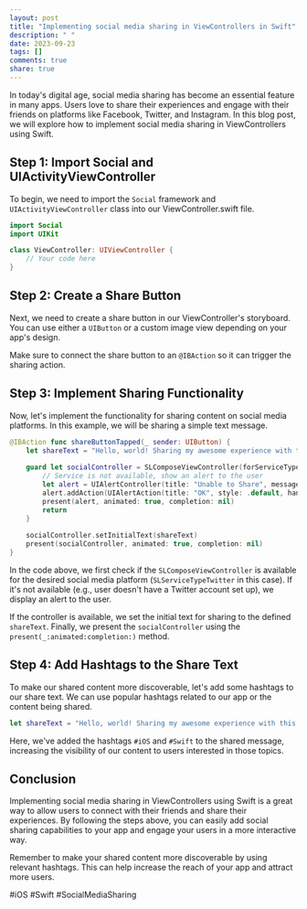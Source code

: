 ```yaml
---
layout: post
title: "Implementing social media sharing in ViewControllers in Swift"
description: " "
date: 2023-09-23
tags: []
comments: true
share: true
---
```


In today's digital age, social media sharing has become an essential feature in many apps. Users love to share their experiences and engage with their friends on platforms like Facebook, Twitter, and Instagram. In this blog post, we will explore how to implement social media sharing in ViewControllers using Swift.

## Step 1: Import Social and UIActivityViewController

To begin, we need to import the `Social` framework and `UIActivityViewController` class into our ViewController.swift file. 

```swift
import Social
import UIKit

class ViewController: UIViewController {
    // Your code here
}
```

## Step 2: Create a Share Button

Next, we need to create a share button in our ViewController's storyboard. You can use either a `UIButton` or a custom image view depending on your app's design. 

Make sure to connect the share button to an `@IBAction` so it can trigger the sharing action.

## Step 3: Implement Sharing Functionality

Now, let's implement the functionality for sharing content on social media platforms. In this example, we will be sharing a simple text message.

```swift
@IBAction func shareButtonTapped(_ sender: UIButton) {
    let shareText = "Hello, world! Sharing my awesome experience with this app 😄"
    
    guard let socialController = SLComposeViewController(forServiceType: SLServiceTypeTwitter) else {
        // Service is not available, show an alert to the user
        let alert = UIAlertController(title: "Unable to Share", message: "Please make sure you have a Twitter account set up on your device.", preferredStyle: .alert)
        alert.addAction(UIAlertAction(title: "OK", style: .default, handler: nil))
        present(alert, animated: true, completion: nil)
        return
    }
    
    socialController.setInitialText(shareText)
    present(socialController, animated: true, completion: nil)
}
```

In the code above, we first check if the `SLComposeViewController` is available for the desired social media platform (`SLServiceTypeTwitter` in this case). If it's not available (e.g., user doesn't have a Twitter account set up), we display an alert to the user.

If the controller is available, we set the initial text for sharing to the defined `shareText`. Finally, we present the `socialController` using the `present(_:animated:completion:)` method.

## Step 4: Add Hashtags to the Share Text

To make our shared content more discoverable, let's add some hashtags to our share text. We can use popular hashtags related to our app or the content being shared.

```swift
let shareText = "Hello, world! Sharing my awesome experience with this app 😄 #iOS #Swift"
```

Here, we've added the hashtags `#iOS` and `#Swift` to the shared message, increasing the visibility of our content to users interested in those topics.

## Conclusion

Implementing social media sharing in ViewControllers using Swift is a great way to allow users to connect with their friends and share their experiences. By following the steps above, you can easily add social sharing capabilities to your app and engage your users in a more interactive way.

Remember to make your shared content more discoverable by using relevant hashtags. This can help increase the reach of your app and attract more users.

#iOS #Swift #SocialMediaSharing